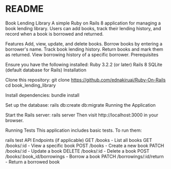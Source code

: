 # README

Book Lending Library
A simple Ruby on Rails 8 application for managing a book lending library. Users can add books, track their lending history, and record when a book is borrowed and returned.

Features
Add, view, update, and delete books.
Borrow books by entering a borrower's name.
Track book lending history.
Return books and mark them as returned.
View borrowing history of a specific borrower.
Prerequisites

Ensure you have the following installed:
Ruby 3.2.2 (or later)
Rails 8
SQLite (default database for Rails)
Installation

Clone this repository:
git clone https://github.com/ednakiruai/Ruby-On-Rails
cd book_lending_library

Install dependencies:
bundle install

Set up the database:
rails db:create db:migrate
Running the Application

Start the Rails server:
rails server
Then visit http://localhost:3000 in your browser.

Running Tests
This application includes basic tests. To run them:

rails test
API Endpoints (if applicable)
GET /books - List all books
GET /books/:id - View a specific book
POST /books - Create a new book
PATCH /books/:id - Update a book
DELETE /books/:id - Delete a book
POST /books/:book_id/borrowings - Borrow a book
PATCH /borrowings/:id/return - Return a borrowed book
